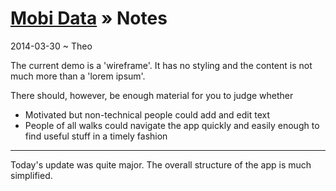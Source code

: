[Mobi Data]( ./index.html ) &raquo; Notes
===

2014-03-30 ~ Theo

The current demo is a 'wireframe'. It has no styling and the content is not much more than a 'lorem ipsum'.

There should, however, be enough material for you to judge whether  

* Motivated but non-technical people could add and edit text
* People of all walks could navigate the app quickly and easily enough to find useful stuff in a timely fashion

***

Today's update was quite major. The overall structure of the app is much simplified.



